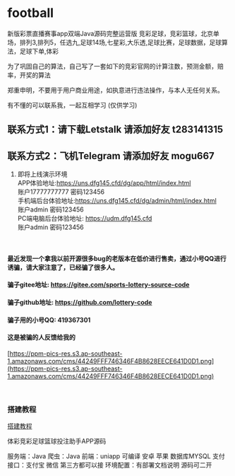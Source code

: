 # football
新版彩票直播赛事app双端Java源码完整运营版
竞彩足球，竞彩篮球，北京单场，排列3,排列5，任选九,足球14场,七星彩,大乐透,足球比赛，足球数据，足球算法，足球下单,体彩

为了巩固自己的算法，自己写了一套如下的竞彩官网的计算注数，预测金额，赔率，开奖的算法

郑重申明，不要用于用户商业用途，如执意进行违法操作，与本人无任何关系。

有不懂的可以联系我，一起互相学习 (仅供学习)
## 联系方式1：请下载Letstalk 请添加好友 t283141315
## 联系方式2：飞机Telegram 请添加好友 mogu667

1.  即将上线演示环境  <br>
APP体验地址:https://uns.dfg145.cfd/dg/app/html/index.html<br>
账户17777777777 密码123456 <br>
手机端后台体验地址:https://uns.dfg145.cfd/dg/admin/html/index.html<br>
账户admin 密码123456 <br>
PC端电脑后台体验地址: https://udm.dfg145.cfd<br>
账户admin 密码123456 <br>


<br>

#### 最近发现一个拿我以前开源很多bug的老版本在低价进行售卖，通过小号QQ进行诱骗，请大家注意了，已经骗了很多人。
#### 骗子gitee地址:  https://gitee.com/sports-lottery-source-code
#### 骗子github地址: https://github.com/lottery-code
#### 骗子用的小号QQ: 419367301
#### 这是被骗的人反馈给我的
[https://ppm-pics-res.s3.ap-southeast-1.amazonaws.com/cms/44249FFF746346F4B8628EECE641D0D1.png](https://ppm-pics-res.s3.ap-southeast-1.amazonaws.com/cms/44249FFF746346F4B8628EECE641D0D1.png)

<br>

### 搭建教程
[搭建教程](https://youtu.be/7BIIAtqUiUI)

体彩竞彩足球篮球投注助手APP源码

服务端：Java
爬虫：Java
前端：uniapp 可编译 安卓 苹果
数据库MYSQL
支付接口：支付宝 微信 第三方都可以接
环境配置：有部署文档说明
源码可二开

